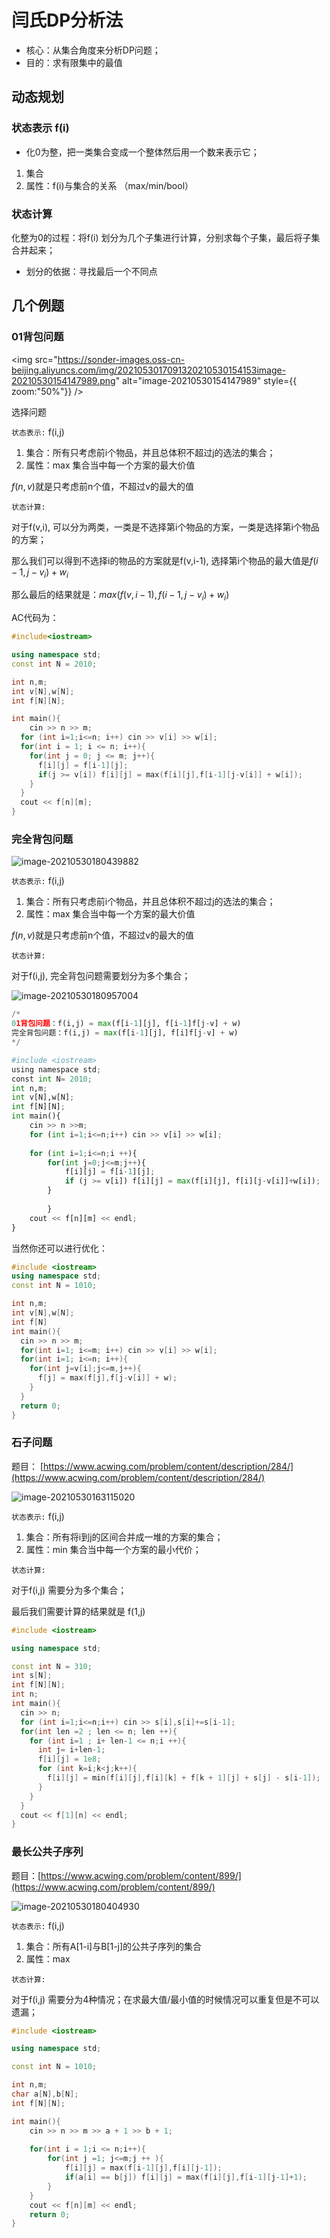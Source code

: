 # 闫氏DP分析法

- 核心：从集合角度来分析DP问题；
- 目的：求有限集中的最值

## 动态规划

### 状态表示 f(i)

- 化0为整，把一类集合变成一个整体然后用一个数来表示它；

1. 集合
2. 属性：f(i)与集合的关系 （max/min/bool）

### 状态计算

化整为0的过程：将f(i) 划分为几个子集进行计算，分别求每个子集，最后将子集合并起来；

- 划分的依据：寻找最后一个不同点

## 几个例题

### 01背包问题

<img src="https://sonder-images.oss-cn-beijing.aliyuncs.com/img/2021053017091320210530154153image-20210530154147989.png" alt="image-20210530154147989" style={{ zoom:"50%"}} />

选择问题

`状态表示:` f(i,j)

1. 集合：所有只考虑前i个物品，并且总体积不超过j的选法的集合；
2. 属性：max 集合当中每一个方案的最大价值

$f(n,v)$就是只考虑前n个值，不超过v的最大的值

`状态计算:`

对于f(v,i), 可以分为两类，一类是不选择第i个物品的方案，一类是选择第i个物品的方案； 

那么我们可以得到不选择i的物品的方案就是f(v,i-1), 选择第i个物品的最大值是$f(i-1,j-v_i)+w_i$

那么最后的结果就是：$max(f(v,i-1),f(i-1,j-v_i)+w_i)$

AC代码为：

```c++
#include<iostream>

using namespace std;
const int N = 2010;

int n,m;
int v[N],w[N];
int f[N][N];

int main(){
	cin >> n >> m;
  for (int i=1;i<=n; i++) cin >> v[i] >> w[i];
  for(int i = 1; i <= n; i++){
    for(int j = 0; j <= m; j++){
      f[i][j] = f[i-1][j];
      if(j >= v[i]) f[i][j] = max(f[i][j],f[i-1][j-v[i]] + w[i]);
    }
  }
  cout << f[n][m];
}
```

### 完全背包问题

![image-20210530180439882](https://sonder-images.oss-cn-beijing.aliyuncs.com/img/20210530180441image-20210530180439882.png)

`状态表示:` f(i,j)

1. 集合：所有只考虑前i个物品，并且总体积不超过j的选法的集合；
2. 属性：max 集合当中每一个方案的最大价值

$f(n,v)$就是只考虑前n个值，不超过v的最大的值

`状态计算:`

对于f(i,j), 完全背包问题需要划分为多个集合；

![image-20210530180957004](https://sonder-images.oss-cn-beijing.aliyuncs.com/img/20210530181001image-20210530180957004.png)

```python
/*
01背包问题：f(i,j) = max(f[i-1][j], f[i-1]f[j-v] + w)
完全背包问题：f(i,j) = max(f[i-1][j], f[i]f[j-v] + w)
*/

#include <iostream>
using namespace std;
const int N= 2010;
int n,m;
int v[N],w[N];
int f[N][N];
int main(){
    cin >> n >>m;
    for (int i=1;i<=n;i++) cin >> v[i] >> w[i];
    
    for (int i=1;i<=n;i ++){
        for(int j=0;j<=m;j++){
            f[i][j] = f[i-1][j];
            if (j >= v[i]) f[i][j] = max(f[i][j], f[i][j-v[i]]+w[i]);
        }
        
        }
    cout << f[n][m] << endl;
}
```

当然你还可以进行优化：

```c++
#include <iostream>
using namespace std;
const int N = 1010;

int n,m;
int v[N],w[N];
int f[N]
int main(){
  cin >> n >> m;
  for(int i=1; i<=m; i++) cin >> v[i] >> w[i];
  for(int i=1; i<=n; i++){
    for(int j=v[i];j<=m,j++){
      f[j] = max(f[j],f[j-v[i]] + w);
    }
  }
  return 0;
}
```

### 石子问题

题目： [https://www.acwing.com/problem/content/description/284/](https://www.acwing.com/problem/content/description/284/)

![image-20210530163115020](https://sonder-images.oss-cn-beijing.aliyuncs.com/img/20210530170927image-20210530163115020.png)

`状态表示:` f(i,j)

1. 集合：所有将i到j的区间合并成一堆的方案的集合；
2. 属性：min 集合当中每一个方案的最小代价；

`状态计算:`

对于f(i,j) 需要分为多个集合；

最后我们需要计算的结果就是 f(1,j)

```c++
#include <iostream>

using namespace std;

const int N = 310;
int s[N];
int f[N][N];
int n;
int main(){
  cin >> n;
  for (int i=1;i<=n;i++) cin >> s[i],s[i]+=s[i-1];
  for(int len =2 ; len <= n; len ++){
    for (int i=1 ; i+ len-1 <= n;i ++){
      int j= i+len-1;
      f[i][j] = 1e8;
      for (int k=i;k<j;k++){
        f[i][j] = min(f[i][j],f[i][k] + f[k + 1][j] + s[j] - s[i-1]);
      }
    }
  }
  cout << f[1][n] << endl;
}
```

### 最长公共子序列

题目：[https://www.acwing.com/problem/content/899/](https://www.acwing.com/problem/content/899/)

![image-20210530180404930](https://sonder-images.oss-cn-beijing.aliyuncs.com/img/20210530180406image-20210530180404930.png)

`状态表示:` f(i,j)

1. 集合：所有A[1-i]与B[1-j]的公共子序列的集合
2. 属性：max

`状态计算:`

对于f(i,j) 需要分为4种情况；在求最大值/最小值的时候情况可以重复但是不可以遗漏；

```c++
#include <iostream>

using namespace std;

const int N = 1010;

int n,m;
char a[N],b[N];
int f[N][N];

int main(){
    cin >> n >> m >> a + 1 >> b + 1;
    
    for(int i = 1;i <= n;i++){
        for(int j =1; j<=m;j ++ ){
            f[i][j] = max(f[i-1][j],f[i][j-1]);
            if(a[i] == b[j]) f[i][j] = max(f[i][j],f[i-1][j-1]+1);
        }
    }
    cout << f[n][m] << endl;
    return 0;
}
```











































